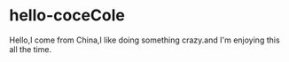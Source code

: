 # hello-coceCole

Hello,I come from China,I like doing something crazy.and I'm enjoying this all the time.
